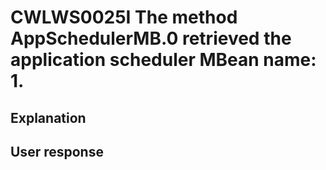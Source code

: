 # CWLWS0025I The method AppSchedulerMB.0 retrieved the application scheduler MBean name: 1.

## Explanation

## User response